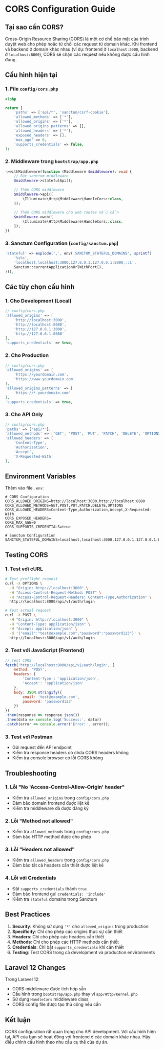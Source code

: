 # CORS Configuration Guide

## Tại sao cần CORS?

Cross-Origin Resource Sharing (CORS) là một cơ chế bảo mật của trình duyệt web cho phép hoặc từ chối các request từ domain khác. Khi frontend và backend ở domain khác nhau (ví dụ: frontend ở `localhost:3000`, backend ở `localhost:8000`), CORS sẽ chặn các request nếu không được cấu hình đúng.

## Cấu hình hiện tại

### 1. File `config/cors.php`
```php
<?php

return [
    'paths' => ['api/*', 'sanctum/csrf-cookie'],
    'allowed_methods' => ['*'],
    'allowed_origins' => ['*'],
    'allowed_origins_patterns' => [],
    'allowed_headers' => ['*'],
    'exposed_headers' => [],
    'max_age' => 0,
    'supports_credentials' => false,
];
```

### 2. Middleware trong `bootstrap/app.php`
```php
->withMiddleware(function (Middleware $middleware): void {
    // Bật sanctum middleware
    $middleware->statefulApi();
    
    // Thêm CORS middleware
    $middleware->api([
        \Illuminate\Http\Middleware\HandleCors::class,
    ]);
    
    // Thêm CORS middleware cho web routes nếu cần
    $middleware->web([
        \Illuminate\Http\Middleware\HandleCors::class,
    ]);
})
```

### 3. Sanctum Configuration (`config/sanctum.php`)
```php
'stateful' => explode(',', env('SANCTUM_STATEFUL_DOMAINS', sprintf(
    '%s%s',
    'localhost,localhost:3000,127.0.0.1,127.0.0.1:8000,::1',
    Sanctum::currentApplicationUrlWithPort(),
))),
```

## Các tùy chọn cấu hình

### 1. Cho Development (Local)
```php
// config/cors.php
'allowed_origins' => [
    'http://localhost:3000',
    'http://localhost:8080',
    'http://127.0.0.1:3000',
    'http://127.0.0.1:8080'
],
'supports_credentials' => true,
```

### 2. Cho Production
```php
// config/cors.php
'allowed_origins' => [
    'https://yourdomain.com',
    'https://www.yourdomain.com'
],
'allowed_origins_patterns' => [
    'https://*.yourdomain.com'
],
'supports_credentials' => true,
```

### 3. Cho API Only
```php
// config/cors.php
'paths' => ['api/*'],
'allowed_methods' => ['GET', 'POST', 'PUT', 'PATCH', 'DELETE', 'OPTIONS'],
'allowed_headers' => [
    'Content-Type',
    'Authorization',
    'Accept',
    'X-Requested-With'
],
```

## Environment Variables

Thêm vào file `.env`:

```env
# CORS Configuration
CORS_ALLOWED_ORIGINS=http://localhost:3000,http://localhost:8080
CORS_ALLOWED_METHODS=GET,POST,PUT,PATCH,DELETE,OPTIONS
CORS_ALLOWED_HEADERS=Content-Type,Authorization,Accept,X-Requested-With
CORS_EXPOSED_HEADERS=
CORS_MAX_AGE=0
CORS_SUPPORTS_CREDENTIALS=true

# Sanctum Configuration
SANCTUM_STATEFUL_DOMAINS=localhost,localhost:3000,127.0.0.1,127.0.0.1:8000
```

## Testing CORS

### 1. Test với cURL
```bash
# Test preflight request
curl -X OPTIONS \
  -H "Origin: http://localhost:3000" \
  -H "Access-Control-Request-Method: POST" \
  -H "Access-Control-Request-Headers: Content-Type,Authorization" \
  http://localhost:8000/api/v1/auth/login

# Test actual request
curl -X POST \
  -H "Origin: http://localhost:3000" \
  -H "Content-Type: application/json" \
  -H "Accept: application/json" \
  -d '{"email":"test@example.com","password":"password123"}' \
  http://localhost:8000/api/v1/auth/login
```

### 2. Test với JavaScript (Frontend)
```javascript
// Test CORS
fetch('http://localhost:8000/api/v1/auth/login', {
    method: 'POST',
    headers: {
        'Content-Type': 'application/json',
        'Accept': 'application/json'
    },
    body: JSON.stringify({
        email: 'test@example.com',
        password: 'password123'
    })
})
.then(response => response.json())
.then(data => console.log('Success:', data))
.catch(error => console.error('Error:', error));
```

### 3. Test với Postman
- Gửi request đến API endpoint
- Kiểm tra response headers có chứa CORS headers không
- Kiểm tra console browser có lỗi CORS không

## Troubleshooting

### 1. Lỗi "No 'Access-Control-Allow-Origin' header"
- Kiểm tra `allowed_origins` trong `config/cors.php`
- Đảm bảo domain frontend được liệt kê
- Kiểm tra middleware đã được đăng ký

### 2. Lỗi "Method not allowed"
- Kiểm tra `allowed_methods` trong `config/cors.php`
- Đảm bảo HTTP method được cho phép

### 3. Lỗi "Headers not allowed"
- Kiểm tra `allowed_headers` trong `config/cors.php`
- Đảm bảo tất cả headers cần thiết được liệt kê

### 4. Lỗi với Credentials
- Đặt `supports_credentials` thành `true`
- Đảm bảo frontend gửi `credentials: 'include'`
- Kiểm tra `stateful` domains trong Sanctum

## Best Practices

1. **Security**: Không sử dụng `'*'` cho `allowed_origins` trong production
2. **Specificity**: Chỉ cho phép các origins thực sự cần thiết
3. **Headers**: Chỉ cho phép các headers cần thiết
4. **Methods**: Chỉ cho phép các HTTP methods cần thiết
5. **Credentials**: Chỉ bật `supports_credentials` khi cần thiết
6. **Testing**: Test CORS trong cả development và production environments

## Laravel 12 Changes

Trong Laravel 12:
- CORS middleware được tích hợp sẵn
- Cấu hình trong `bootstrap/app.php` thay vì `app/Http/Kernel.php`
- Sử dụng `HandleCors` middleware class
- CORS config file được tạo thủ công nếu cần

## Kết luận

CORS configuration rất quan trọng cho API development. Với cấu hình hiện tại, API của bạn sẽ hoạt động với frontend ở các domain khác nhau. Hãy điều chỉnh cấu hình theo nhu cầu cụ thể của dự án.

